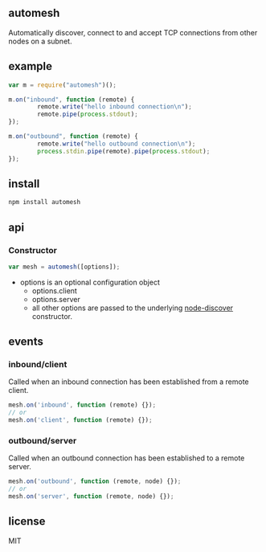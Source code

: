 automesh
--------

Automatically discover, connect to and accept TCP connections from other
nodes on a subnet.

example
-------

```js
var m = require("automesh")();

m.on("inbound", function (remote) {
        remote.write("hello inbound connection\n");
        remote.pipe(process.stdout);
});

m.on("outbound", function (remote) {
        remote.write("hello outbound connection\n");
        process.stdin.pipe(remote).pipe(process.stdout);
});
```

install
-------

```bash
npm install automesh
```

api
---

### Constructor

```js
var mesh = automesh([options]);
```

* options is an optional configuration object
	* options.client
	* options.server
	* all other options are passed to the underlying [node-discover](https://github.com/wankdanker/node-discover/#constructor)
	constructor.

events
------

### inbound/client

Called when an inbound connection has been established
from a remote client.

```js
mesh.on('inbound', function (remote) {});
// or
mesh.on('client', function (remote) {});
```

### outbound/server

Called when an outbound connection has been established
to a remote server.

```js
mesh.on('outbound', function (remote, node) {});
// or
mesh.on('server', function (remote, node) {});
```

license
-------

MIT
